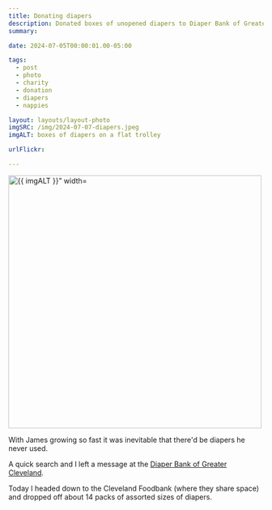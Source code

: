 ```yaml
---
title: Donating diapers
description: Donated boxes of unopened diapers to Diaper Bank of Greater Cleveland
summary:

date: 2024-07-05T00:00:01.00-05:00

tags:
  - post
  - photo
  - charity
  - donation
  - diapers
  - nappies

layout: layouts/layout-photo
imgSRC: /img/2024-07-07-diapers.jpeg
imgALT: boxes of diapers on a flat trolley

urlFlickr:

---
```

<p><img class="u-photo img-polaroid" src="{{ imgSRC }}" alt="{{ imgALT }}” width="500" height="500"></p>

With James growing so fast it was inevitable that there'd be diapers he never used.

A quick search and I left a message at the <a href="https://diaperbankgc.org" title="">Diaper Bank of Greater Cleveland</a>.

Today I headed down to the Cleveland Foodbank (where they share space) and dropped off about 14 packs of assorted sizes of diapers.

